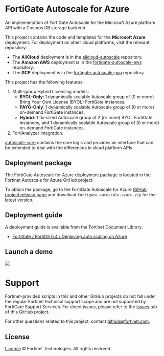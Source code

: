 # FortiGate Autoscale for Azure

An implementation of FortiGate Autoscale for the Microsoft Azure platform API with a Cosmos DB storage backend.

This project contains the code and templates for the **Microsoft Azure** deployment. For deployment on other cloud platforms, visit the relevant repository:

* The **AliCloud** deployment is in the  [alicloud-autoscale](https://github.com/fortinet/alicloud-autoscale/) repository.
* The **Amazon AWS** deployment is in the [fortigate-autoscale-aws](https://github.com/fortinet/fortigate-autoscale-aws) repository.
* The **GCP** deployment is in the [fortigate-autoscale-gcp](https://github.com/fortinet/fortigate-autoscale-gcp) repository.

This project has the following features:

1. Multi-group Hybrid Licensing models:
    * **BYOL-Only**: 1 dynamically scalable Autoscale group of (0 or more) Bring Your Own License (BYOL) FortiGate instances.
    * **PAYG-Only**: 1 dynamically scalable Autoscale group of (0 or more) on-demand FortiGate instances.
    * **Hybrid**: 1 fix-sized Autoscale group of 2 (or more) BYOL FortiGate instances, and 1 dynamically scalable Autoscale group of (0 or more) on-demand FortiGate instances.
2. FortiAnalyzer integration.

[autoscale-core](https://github.com/fortinet/autoscale-core) contains the core logic and provides an interface that can be extended to deal with the differences in cloud platform APIs.

## Deployment package

The FortiGate Autoscale for Azure deployment package is located in the Fortinet Autoscale for Azure GitHub project.

To obtain the package, go to the FortiGate Autoscale for Azure [GitHub project release page](https://github.com/fortinet/fortigate-autoscale-azure/releases) and download `fortigate-autoscale-azure.zip` for the latest version.

## Deployment guide

A deployment guide is available from the Fortinet Document Library:

  + [ FortiGate / FortiOS 6.4 / Deploying auto scaling on Azure](https://docs.fortinet.com/document/fortigate-public-cloud/6.4.0/azure-administration-guide/161167/deploying-auto-scaling-on-azure)

## Launch a demo

<a href="https://portal.azure.com/#create/Microsoft.Template/uri/https%3A%2F%2Fraw.githubusercontent.com%2Ffortinet%2Ffortigate-autoscale-azure%2F3.4.0-staging.8%2Ftemplates%2Fdeploy_fortigate_autoscale.hybrid_licensing.json" target="_blank"><img src="http://azuredeploy.net/deploybutton.png"/></a>

# Support

Fortinet-provided scripts in this and other GitHub projects do not fall under the regular Fortinet technical support scope and are not supported by FortiCare Support Services.
For direct issues, please refer to the [Issues](https://github.com/fortinet/fortigate-autoscale-azure/issues) tab of this GitHub project.

For other questions related to this project, contact [github@fortinet.com](mailto:github@fortinet.com).

## License

[License](./LICENSE) © Fortinet Technologies. All rights reserved.
